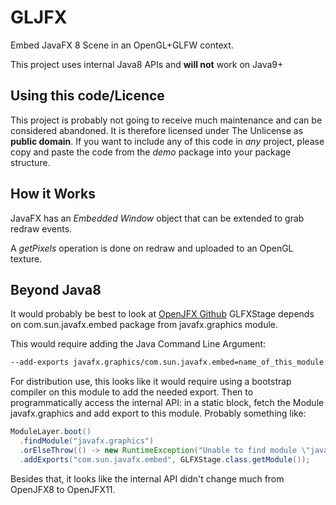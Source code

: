 # GLJFX
Embed JavaFX 8 Scene in an OpenGL+GLFW context.

This project uses internal Java8 APIs and __will not__ work on Java9+

## Using this code/Licence
This project is probably not going to receive much maintenance and can be
considered abandoned. It is therefore licensed under The Unlicense as 
__public domain__. If you want to include any of this code in _any_ project, 
please copy and paste the code from the _demo_ package into your package structure.

## How it Works
JavaFX has an _Embedded Window_ object that can be extended to grab redraw events.

A _getPixels_ operation is done on redraw and uploaded to an OpenGL texture.

## Beyond Java8
It would probably be best to look at [OpenJFX Github](https://github.com/javafxports/openjdk-jfx/blob/96bbea07f2675af93212af1a097628814f86680e/modules/javafx.swing/src/main/java/javafx/embed/swing/JFXPanel.java)
GLFXStage depends on com.sun.javafx.embed package from javafx.graphics module.

This would require adding the Java Command Line Argument:
``` bash
--add-exports javafx.graphics/com.sun.javafx.embed=name_of_this_module
```

For distribution use, this looks like it would require using a bootstrap compiler
on this module to add the needed export. Then to programmatically access the 
internal API: in a static block, fetch the Module javafx.graphics and add export
to this module.
Probably something like:
``` java
ModuleLayer.boot()
  .findModule("javafx.graphics")
  .orElseThrow(() -> new RuntimeException("Unable to find module \"javafx.graphics\"!")
  .addExports("com.sun.javafx.embed", GLFXStage.class.getModule());
```

Besides that, it looks like the internal API didn't change much from OpenJFX8 to OpenJFX11.
